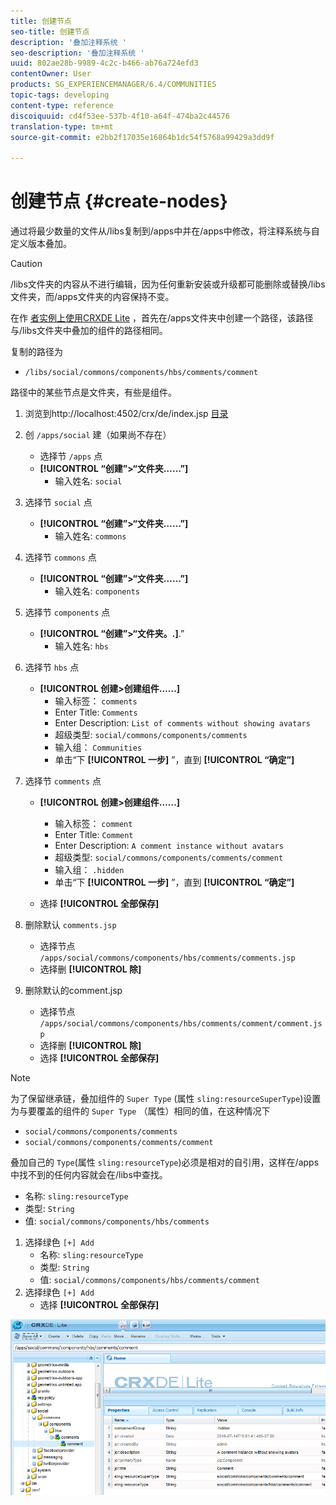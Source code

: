 ```yaml
---
title: 创建节点
seo-title: 创建节点
description: '叠加注释系统 '
seo-description: '叠加注释系统 '
uuid: 802ae28b-9989-4c2c-b466-ab76a724efd3
contentOwner: User
products: SG_EXPERIENCEMANAGER/6.4/COMMUNITIES
topic-tags: developing
content-type: reference
discoiquuid: cd4f53ee-537b-4f10-a64f-474ba2c44576
translation-type: tm+mt
source-git-commit: e2bb2f17035e16864b1dc54f5768a99429a3dd9f

---
```



# 创建节点 {#create-nodes}

通过将最少数量的文件从/libs复制到/apps中并在/apps中修改，将注释系统与自定义版本叠加。

>[!CAUTION]
>
>/libs文件夹的内容从不进行编辑，因为任何重新安装或升级都可能删除或替换/libs文件夹，而/apps文件夹的内容保持不变。

在作 [者实例上使用CRXDE Lite](../../help/sites-developing/developing-with-crxde-lite.md) ，首先在/apps文件夹中创建一个路径，该路径与/libs文件夹中叠加的组件的路径相同。

复制的路径为

* `/libs/social/commons/components/hbs/comments/comment`

路径中的某些节点是文件夹，有些是组件。

1. 浏览到http://localhost:4502/crx/de/index.jsp [目录](http://localhost:4502/crx/de/index.jsp)
1. 创 `/apps/social` 建（如果尚不存在）
   * 选择节 `/apps` 点
   * **[!UICONTROL “创建”>“文件夹……”]**
      * 输入姓名: `social`
1. 选择节 `social` 点
   * **[!UICONTROL “创建”>“文件夹……”]**
      * 输入姓名: `commons`
1. 选择节 `commons` 点
   * **[!UICONTROL “创建”>“文件夹……”]**
      * 输入姓名: `components`
1. 选择节 `components` 点
   * **[!UICONTROL “创建”>“文件夹。.]**.”
      * 输入姓名: `hbs`
1. 选择节 `hbs` 点
   * **[!UICONTROL 创建>创建组件……]**
      * 输入标签： `comments`
      * Enter Title: `Comments`
      * Enter Description: `List of comments without showing avatars`
      * 超级类型: `social/commons/components/comments`
      * 输入组： `Communities`
      * 单击“下 **[!UICONTROL 一步]** ”，直到 **[!UICONTROL “确定”]**
1. 选择节 `comments` 点

   * **[!UICONTROL 创建>创建组件……]**

      * 输入标签： `comment`
      * Enter Title: `Comment`
      * Enter Description: `A comment instance without avatars`
      * 超级类型: `social/commons/components/comments/comment`
      * 输入组： `.hidden`
      * 单击“下 **[!UICONTROL 一步]** ”，直到 **[!UICONTROL “确定”]**
   * 选择 **[!UICONTROL 全部保存]**
1. 删除默认 `comments.jsp`
   * 选择节点 `/apps/social/commons/components/hbs/comments/comments.jsp`
   * 选择删 **[!UICONTROL 除]**
1. 删除默认的comment.jsp
   * 选择节点 `/apps/social/commons/components/hbs/comments/comment/comment.jsp`
   * 选择删 **[!UICONTROL 除]**
   * 选择 **[!UICONTROL 全部保存]**

>[!NOTE]
>
>为了保留继承链，叠加组件的 `Super Type` (属性 `sling:resourceSuperType`)设置为与要覆盖的组件的 `Super Type` （属性）相同的值，在这种情况下
>
>* `social/commons/components/comments`
>* `social/commons/components/comments/comment`
>



叠加自己的 `Type`(属性 `sling:resourceType`)必须是相对的自引用，这样在/apps中找不到的任何内容就会在/libs中查找。
* 名称: `sling:resourceType`
* 类型: `String`
* 值: `social/commons/components/hbs/comments`

1. 选择绿色 `[+] Add`
   * 名称: `sling:resourceType`
   * 类型: `String`
   * 值: `social/commons/components/hbs/comments/comment`
1. 选择绿色 `[+] Add`
   * 选择 **[!UICONTROL 全部保存]**

![chlimage_1-4](assets/chlimage_1-4.png)

